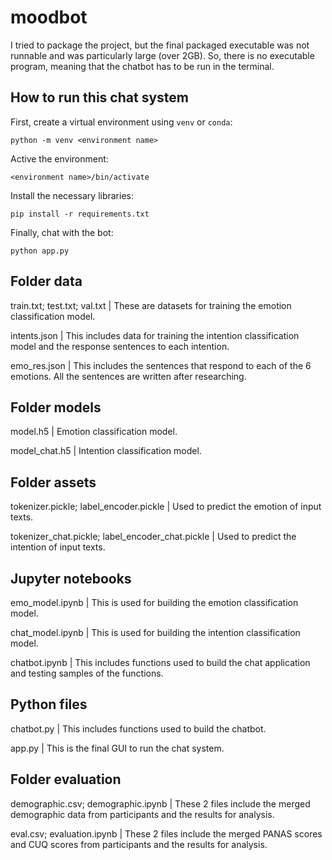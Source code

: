 # moodbot

I tried to package the project, but the final packaged executable was not runnable and was particularly large (over 2GB). So, there is no executable program, meaning that the chatbot has to be run in the terminal.

## How to run this chat system

First, create a virtual environment using `venv` or `conda`:

```python -m venv <environment name>```

Active the environment:

```<environment name>/bin/activate```

Install the necessary libraries:

```pip install -r requirements.txt```

Finally, chat with the bot:

```python app.py```

## Folder data

train.txt; test.txt; val.txt | These are datasets for training the emotion classification model.

intents.json | This includes data for training the intention classification model and the response sentences to each intention.

emo_res.json | This includes the sentences that respond to each of the 6 emotions. All the sentences are written after researching.

## Folder models

model.h5 | Emotion classification model.

model_chat.h5 | Intention classification model.

## Folder assets

tokenizer.pickle; label_encoder.pickle | Used to predict the emotion of input texts.

tokenizer_chat.pickle; label_encoder_chat.pickle | Used to predict the intention of input texts.

## Jupyter notebooks

emo_model.ipynb | This is used for building the emotion classification model.

chat_model.ipynb | This is used for building the intention classification model.

chatbot.ipynb | This includes functions used to build the chat application and testing samples of the functions.

## Python files

chatbot.py | This includes functions used to build the chatbot.

app.py | This is the final GUI to run the chat system.

## Folder evaluation

demographic.csv; demographic.ipynb | These 2 files include the merged demographic data from participants and the results for analysis.

eval.csv; evaluation.ipynb | These 2 files include the merged PANAS scores and CUQ scores from participants and the results for analysis.
